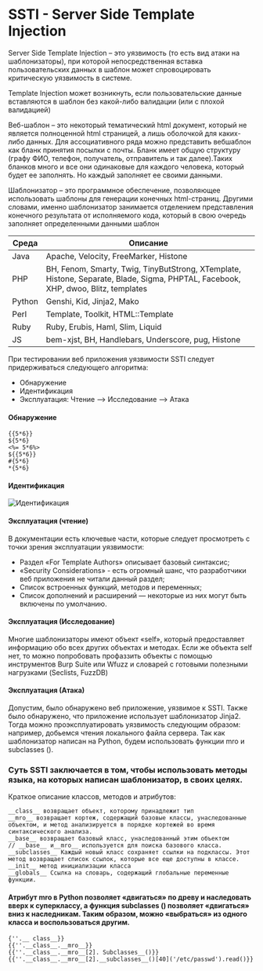# SSTI - Server Side Template Injection
Server Side Template Injection – это уязвимость (то есть вид атаки на шаблонизаторы), при которой непосредственная вставка пользовательских данных в шаблон может спровоцировать критическую уязвимость в системе.

Template Injection может возникнуть, если пользовательские данные вставляются в шаблон без какой-либо валидации (или с плохой валидацией)

Веб-шаблон – это некоторый тематический html документ, который не является полноценной html страницей, а лишь оболочкой для каких-либо данных. Для ассоциативного ряда можно представить вебшаблон как бланк принятия посылки с почты. Бланк имеет общую структуру (графу ФИО, телефон, получатель, отправитель и так далее).Таких бланков много и все они одинаковые для каждого человека, который будет ее заполнять. Но каждый заполняет ее своими данными.

Шаблонизатор – это программное обеспечение, позволяющее использовать шаблоны для генерации конечных html-страниц. Другими словами, именно шаблонизатор занимается отделением представления конечного результата от исполняемого кода, который в свою очередь заполняет определенными данными шаблон 

|    Среда        | Описание                      
|----------------|-------------------------------|
|Java|Apache, Velocity, FreeMarker, Histone  |    
|PHP  |BH, Fenom, Smarty, Twig, TinyButStrong, XTemplate, Histone, Separate, Blade, Sigma, PHPTAL, Facebook, XHP, dwoo, Blitz, templates | 
|Python | Genshi, Kid, Jinja2, Mako |
|Perl|Template, Toolkit, HTML::Template|
|Ruby |Ruby, Erubis, Haml, Slim, Liquid |
|JS |bem-xjst, BH, Handlebars, Underscore, pug, Histone |


При тестировании веб приложения уязвимости SSTI следует
придерживаться следующего алгоритма:
- Обнаружение
- Идентификация
- Эксплуатация: Чтение --> Исследование --> Атака

 #### Обнаружение
 ```
{{5*6}}
${5*6}
<%= 5*6%>
${{5*6}}
#{5*6}
*{5*6}
```

#### Идентификация

![Идентификация](https://github.com/user-attachments/assets/eb6fc930-4d4a-4bae-9455-683fb8b2d622)



#### Эксплуатация (чтение)

В документации есть ключевые части, которые следует просмотреть с точки зрения эксплуатации уязвимости:
- Раздел «For Template Authors» описывает базовый синтаксис;
- «Security Considerations» - есть огромный шанс, что разработчики веб приложения не читали данный раздел;
- Список встроенных функций, методов и переменных;
- Список дополнений и расширений — некоторые из них могут быть включены по умолчанию.

#### Эксплуатация (Исследование)
Многие шаблонизаторы имеют объект «self», который предоставляет информацию обо всех других объектах и методах. Если же объекта self нет, то можно попробовать профаззить объекты с помощью инструментов Burp Suite или Wfuzz и словарей с готовыми полезными нагрузками (Seclists, FuzzDB)

#### Эксплуатация (Атака)

Допустим, было обнаружено веб приложение, уязвимое к SSTI. Также было обнаружено, что приложение использует шаблонизатор Jinja2. Тогда можно проэксплуатировать уязвимость следующим образом: например, добьемся чтения локального файла сервера. Так как шаблонизатор написан на Python, будем использовать функции mro и subclasses ().


### Суть SSTI заключается в том, чтобы использовать методы языка, на которых написан шаблонизатор, в своих целях.

Краткое описание классов, методов и атрибутов:
```
__class__ возвращает объект, которому принадлежит тип
__mro__ возвращает кортеж, содержащий базовые классы, унаследованные объектом, и метод анализируется в порядке кортежей во время синтаксического анализа.
__base__ возвращает базовый класс, унаследованный этим объектом
// __base__ и__mro__ используется для поиска базового класса.
__subclasses__ Каждый новый класс сохраняет ссылки на подклассы. Этот метод возвращает список ссылок, которые все еще доступны в классе.
__init__ метод инициализации класса
__globals__ Ссылка на словарь, содержащий глобальные переменные функции.
```
#### Атрибут __mro__ в Python позволяет «двигаться» по древу и наследовать вверх к суперклассу, а функция subclasses () позволяет «двигаться» вниз к наследникам. Таким образом, можно «выбраться» из одного класса и воспользоваться другим.
```
{''.__ class__}}
{{''.__class__.__mro__}}
{{''.__class__.__mro__[2]. Subclasses__()}}
{{''.__class__.__mro__[2].__subclasses__()[40]('/etc/passwd').read()}}
```
